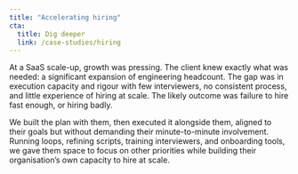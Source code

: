 ```yaml
---
title: "Accelerating hiring"
cta:
  title: Dig deeper
  link: /case-studies/hiring
---
```


At a SaaS scale-up, growth was pressing. The client knew exactly what was needed: a significant expansion of engineering headcount. The gap was in execution capacity and rigour with few interviewers, no consistent process, and little experience of hiring at scale. The likely outcome was failure to hire fast enough, or hiring badly.

We built the plan with them, then executed it alongside them, aligned to their goals but without demanding their minute-to-minute involvement. Running loops, refining scripts, training interviewers, and onboarding tools, we gave them space to focus on other priorities while building their organisation’s own capacity to hire at scale.
